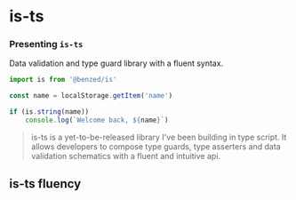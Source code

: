 # is-ts

### Presenting `is-ts` 

Data validation and type guard library with a fluent syntax.

```ts
import is from '@benzed/is'

const name = localStorage.getItem('name')

if (is.string(name))
    console.log(`Welcome back, ${name}`)
```

> is-ts is a yet-to-be-released library I've been building in type script. It allows developers to compose type guards, type asserters and data validation schematics with a fluent and intuitive api.

## is-ts fluency

